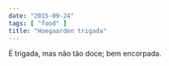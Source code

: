 ```yaml
---
date: "2015-09-24"
tags: [ "food" ]
title: "Hoegaarden trigada"
---
```

É trigada, mas não tão doce; bem encorpada.
